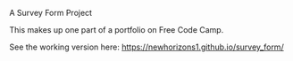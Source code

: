 A Survey Form Project

This makes up one part of a portfolio on Free Code Camp.

See the working version here:
https://newhorizons1.github.io/survey_form/
